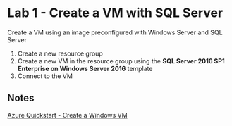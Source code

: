 # Lab 1 - Create a VM with SQL Server

Create a VM using an image preconfigured with Windows Server and SQL Server

1. Create a new resource group
2. Create a new VM in the resource group using the **SQL Server 2016 SP1 Enterprise on Windows Server 2016** template
3. Connect to the VM

## Notes

[Azure Quickstart - Create a Windows VM](https://docs.microsoft.com/en-us/azure/virtual-machines/windows/quick-create-portal)
